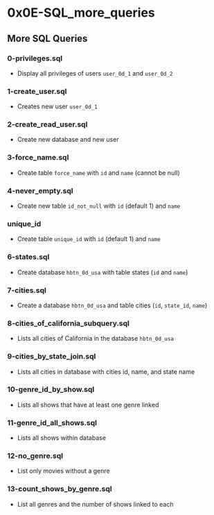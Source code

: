 # 0x0E-SQL_more_queries

## More SQL Queries
### 0-privileges.sql
* Display all privileges of users `user_0d_1` and `user_0d_2`

### 1-create_user.sql
* Creates new user `user_0d_1`

### 2-create_read_user.sql
* Create new database and new user

### 3-force_name.sql
* Create table `force_name` with `id` and `name` (cannot be null)

### 4-never_empty.sql
* Create new table `id_not_null` with `id` (default 1) and `name`

### unique_id
* Create table `unique_id` with `id` (default 1) and `name`

### 6-states.sql
* Create database `hbtn_0d_usa` with table states (`id` and `name`)

### 7-cities.sql
* Create a database `hbtn_0d_usa` and table cities (`id`, `state_id`, `name`)

### 8-cities_of_california_subquery.sql
* Lists all cities of California in the database `hbtn_0d_usa`

### 9-cities_by_state_join.sql
* Lists all cities in database with cities id, name, and state name

### 10-genre_id_by_show.sql
* Lists all shows that have at least one genre linked

### 11-genre_id_all_shows.sql
* Lists all shows within database

### 12-no_genre.sql
* List only movies without a genre

### 13-count_shows_by_genre.sql
* List all genres and the number of shows linked to each

